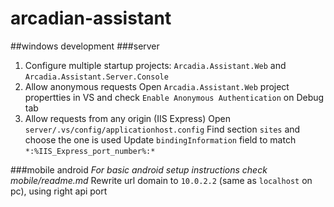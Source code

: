 # arcadian-assistant

##windows development
###server
1. Configure multiple startup projects: `Arcadia.Assistant.Web` and `Arcadia.Assistant.Server.Console`
2. Allow anonymous requests
    Open `Arcadia.Assistant.Web` project propertties in VS and check `Enable Anonymous Authentication` on Debug tab
3. Allow requests from any origin (IIS Express)
    Open `server/.vs/config/applicationhost.config`
    Find section `sites` and choose the one is used
    Update `bindingInformation` field to match `*:%IIS_Express_port_number%:*`

###mobile android
_For basic android setup instructions check mobile/readme.md_
Rewrite url domain to `10.0.2.2` (same as `localhost` on pc), using right api port

